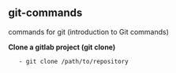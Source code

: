 ## git-commands
commands for git (introduction to Git commands)

**Clone a gitlab project (git clone)**
```
   - git clone /path/to/repository
```


